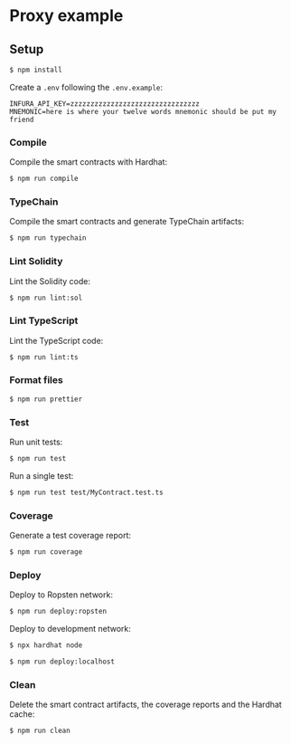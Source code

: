 # Proxy example

## Setup

```sh
$ npm install
```

Create a `.env` following the `.env.example`:

```
INFURA_API_KEY=zzzzzzzzzzzzzzzzzzzzzzzzzzzzzzzz
MNEMONIC=here is where your twelve words mnemonic should be put my friend
```

### Compile

Compile the smart contracts with Hardhat:

```sh
$ npm run compile
```

### TypeChain

Compile the smart contracts and generate TypeChain artifacts:

```sh
$ npm run typechain
```

### Lint Solidity

Lint the Solidity code:

```sh
$ npm run lint:sol
```

### Lint TypeScript

Lint the TypeScript code:

```sh
$ npm run lint:ts
```

### Format files

```sh
$ npm run prettier
```

### Test

Run unit tests:

```sh
$ npm run test
```

Run a single test:

```sh
$ npm run test test/MyContract.test.ts
```

### Coverage

Generate a test coverage report:

```sh
$ npm run coverage
```

### Deploy

Deploy to Ropsten network:

```sh
$ npm run deploy:ropsten
```

Deploy to development network:

```sh
$ npx hardhat node
```

```sh
$ npm run deploy:localhost
```

### Clean

Delete the smart contract artifacts, the coverage reports and the Hardhat cache:

```sh
$ npm run clean
```
